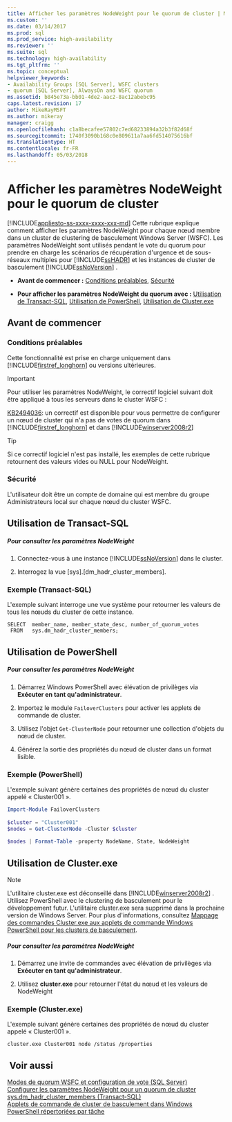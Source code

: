 ```yaml
---
title: Afficher les paramètres NodeWeight pour le quorum de cluster | Microsoft Docs
ms.custom: ''
ms.date: 03/14/2017
ms.prod: sql
ms.prod_service: high-availability
ms.reviewer: ''
ms.suite: sql
ms.technology: high-availability
ms.tgt_pltfrm: ''
ms.topic: conceptual
helpviewer_keywords:
- Availability Groups [SQL Server], WSFC clusters
- quorum [SQL Server], AlwaysOn and WSFC quorum
ms.assetid: b845e73a-bb01-4de2-aac2-8ac12abebc95
caps.latest.revision: 17
author: MikeRayMSFT
ms.author: mikeray
manager: craigg
ms.openlocfilehash: c1a8becafee57802c7ed68233894a32b3f82d68f
ms.sourcegitcommit: 1740f3090b168c0e809611a7aa6fd514075616bf
ms.translationtype: HT
ms.contentlocale: fr-FR
ms.lasthandoff: 05/03/2018
---
```

# <a name="view-cluster-quorum-nodeweight-settings"></a>Afficher les paramètres NodeWeight pour le quorum de cluster
[!INCLUDE[appliesto-ss-xxxx-xxxx-xxx-md](../../../includes/appliesto-ss-xxxx-xxxx-xxx-md.md)]
  Cette rubrique explique comment afficher les paramètres NodeWeight pour chaque nœud membre dans un cluster de clustering de basculement Windows Server (WSFC). Les paramètres NodeWeight sont utilisés pendant le vote du quorum pour prendre en charge les scénarios de récupération d'urgence et de sous-réseaux multiples pour [!INCLUDE[ssHADR](../../../includes/sshadr-md.md)] et les instances de cluster de basculement [!INCLUDE[ssNoVersion](../../../includes/ssnoversion-md.md)] .  
  
-   **Avant de commencer :**  [Conditions préalables](#Prerequisites), [Sécurité](#Security)  
  
-   **Pour afficher les paramètres NodeWeight du quorum avec :** [Utilisation de Transact-SQL](#TsqlProcedure), [Utilisation de PowerShell](#PowerShellProcedure), [Utilisation de Cluster.exe](#CommandPromptProcedure)  
  
##  <a name="BeforeYouBegin"></a> Avant de commencer  
  
###  <a name="Prerequisites"></a> Conditions préalables  
 Cette fonctionnalité est prise en charge uniquement dans [!INCLUDE[firstref_longhorn](../../../includes/firstref-longhorn-md.md)] ou versions ultérieures.  
  
> [!IMPORTANT]  
>  Pour utiliser les paramètres NodeWeight, le correctif logiciel suivant doit être appliqué à tous les serveurs dans le cluster WSFC :  
>   
>  [KB2494036](http://support.microsoft.com/kb/2494036): un correctif est disponible pour vous permettre de configurer un nœud de cluster qui n'a pas de votes de quorum dans [!INCLUDE[firstref_longhorn](../../../includes/firstref-longhorn-md.md)] et dans [!INCLUDE[winserver2008r2](../../../includes/winserver2008r2-md.md)]  
  
> [!TIP]  
>  Si ce correctif logiciel n'est pas installé, les exemples de cette rubrique retournent des valeurs vides ou NULL pour NodeWeight.  
  
###  <a name="Security"></a> Sécurité  
 L'utilisateur doit être un compte de domaine qui est membre du groupe Administrateurs local sur chaque nœud du cluster WSFC.  
  
##  <a name="TsqlProcedure"></a> Utilisation de Transact-SQL  
  
##### <a name="to-view-nodeweight-settings"></a>Pour consulter les paramètres NodeWeight  
  
1.  Connectez-vous à une instance [!INCLUDE[ssNoVersion](../../../includes/ssnoversion-md.md)] dans le cluster.  
  
2.  Interrogez la vue [sys].[dm_hadr_cluster_members].  
  
### <a name="example-transact-sql"></a>Exemple (Transact-SQL)  
 L'exemple suivant interroge une vue système pour retourner les valeurs de tous les nœuds du cluster de cette instance.  
  
```tsql  
SELECT  member_name, member_state_desc, number_of_quorum_votes  
 FROM   sys.dm_hadr_cluster_members;  
```  
  
##  <a name="PowerShellProcedure"></a> Utilisation de PowerShell  
  
##### <a name="to-view-nodeweight-settings"></a>Pour consulter les paramètres NodeWeight  
  
1.  Démarrez Windows PowerShell avec élévation de privilèges via **Exécuter en tant qu'administrateur**.  
  
2.  Importez le module `FailoverClusters` pour activer les applets de commande de cluster.  
  
3.  Utilisez l'objet `Get-ClusterNode` pour retourner une collection d'objets du nœud de cluster.  
  
4.  Générez la sortie des propriétés du nœud de cluster dans un format lisible.  
  
### <a name="example-powershell"></a>Exemple (PowerShell)  
 L'exemple suivant génère certaines des propriétés de nœud du cluster appelé « Cluster001 ».  
  
```powershell  
Import-Module FailoverClusters  
  
$cluster = "Cluster001"  
$nodes = Get-ClusterNode -Cluster $cluster  
  
$nodes | Format-Table -property NodeName, State, NodeWeight  
```  
  
##  <a name="CommandPromptProcedure"></a> Utilisation de Cluster.exe  
  
> [!NOTE]  
>  L'utilitaire cluster.exe est déconseillé dans [!INCLUDE[winserver2008r2](../../../includes/winserver2008r2-md.md)] .  Utilisez PowerShell avec le clustering de basculement pour le développement futur.  L'utilitaire cluster.exe sera supprimé dans la prochaine version de Windows Server. Pour plus d'informations, consultez [Mappage des commandes Cluster.exe aux applets de commande Windows PowerShell pour les clusters de basculement](http://technet.microsoft.com/library/ee619744\(WS.10\).aspx).  
  
##### <a name="to-view-nodeweight-settings"></a>Pour consulter les paramètres NodeWeight  
  
1.  Démarrez une invite de commandes avec élévation de privilèges via **Exécuter en tant qu'administrateur**.  
  
2.  Utilisez **cluster.exe** pour retourner l'état du nœud et les valeurs de NodeWeight  
  
### <a name="example-clusterexe"></a>Exemple (Cluster.exe)  
 L'exemple suivant génère certaines des propriétés de nœud du cluster appelé « Cluster001 ».  
  
```ms-dos  
cluster.exe Cluster001 node /status /properties  
```  
  
## <a name="see-also"></a> Voir aussi  
 [Modes de quorum WSFC et configuration de vote &#40;SQL Server&#41;](../../../sql-server/failover-clusters/windows/wsfc-quorum-modes-and-voting-configuration-sql-server.md)   
 [Configurer les paramètres NodeWeight pour un quorum de cluster](../../../sql-server/failover-clusters/windows/configure-cluster-quorum-nodeweight-settings.md)   
 [sys.dm_hadr_cluster_members &#40;Transact-SQL&#41;](../../../relational-databases/system-dynamic-management-views/sys-dm-hadr-cluster-members-transact-sql.md)   
 [Applets de commande de cluster de basculement dans Windows PowerShell répertoriées par tâche](http://technet.microsoft.com/library/ee619761\(WS.10\).aspx)  
  
  
